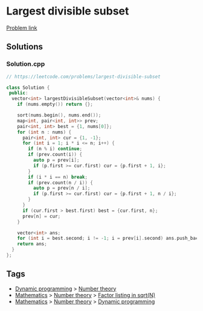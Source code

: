 # Largest divisible subset

[Problem link](https://leetcode.com/problems/largest-divisible-subset)

## Solutions


### Solution.cpp
```cpp
// https://leetcode.com/problems/largest-divisible-subset

class Solution {
 public:
  vector<int> largestDivisibleSubset(vector<int>& nums) {
    if (nums.empty()) return {};

    sort(nums.begin(), nums.end());
    map<int, pair<int, int>> prev;
    pair<int, int> best = {1, nums[0]};
    for (int n : nums) {
      pair<int, int> cur = {1, -1};
      for (int i = 1; i * i <= n; i++) {
        if (n % i) continue;
        if (prev.count(i)) {
          auto p = prev[i];
          if (p.first >= cur.first) cur = {p.first + 1, i};
        }
        if (i * i == n) break;
        if (prev.count(n / i)) {
          auto p = prev[n / i];
          if (p.first >= cur.first) cur = {p.first + 1, n / i};
        }
      }
      if (cur.first > best.first) best = {cur.first, n};
      prev[n] = cur;
    }

    vector<int> ans;
    for (int i = best.second; i != -1; i = prev[i].second) ans.push_back(i);
    return ans;
  }
};
```
## Tags

* [Dynamic programming](/Collections/dynamic-programming.md#dynamic-programming) > [Number theory](/Collections/dynamic-programming.md#number-theory)
* [Mathematics](/Collections/mathematics.md#mathematics) > [Number theory](/Collections/mathematics.md#number-theory) > [Factor listing in sqrt(N)](/Collections/mathematics.md#factor-listing-in-sqrt-n-)
* [Mathematics](/Collections/mathematics.md#mathematics) > [Number theory](/Collections/mathematics.md#number-theory) > [Dynamic programming](/Collections/mathematics.md#dynamic-programming)
